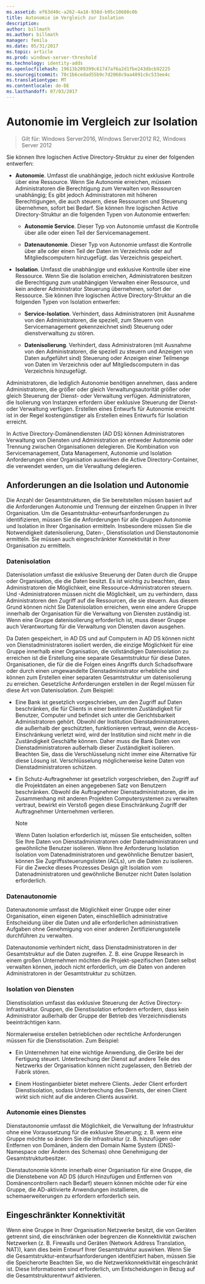 ```yaml
---
ms.assetid: ef63d40c-a262-4a18-938d-b95c10680c0b
title: Autonomie im Vergleich zur Isolation
description: 
author: billmath
ms.author: billmath
manager: femila
ms.date: 05/31/2017
ms.topic: article
ms.prod: windows-server-threshold
ms.technology: identity-adds
ms.openlocfilehash: 19613b209399c61747af6a2d1fbe243dbcb92225
ms.sourcegitcommit: 70c1b6cedad55b9c7d2068c9aa4891c6c533ee4c
ms.translationtype: MT
ms.contentlocale: de-DE
ms.lasthandoff: 07/03/2017
---
```

# <a name="autonomy-vs-isolation"></a>Autonomie im Vergleich zur Isolation

>Gilt für: Windows Server2016, Windows Server2012 R2, Windows Server 2012

Sie können Ihre logischen Active Directory-Struktur zu einer der folgenden entwerfen:  
  
-   **Autonomie**. Umfasst die unabhängige, jedoch nicht exklusive Kontrolle über eine Ressource. Wenn Sie Autonomie erreichen, müssen Administratoren die Berechtigung zum Verwalten von Ressourcen unabhängig; Es gibt jedoch Administratoren mit höheren Berechtigungen, die auch steuern, diese Ressourcen und Steuerung übernehmen, sofort bei Bedarf. Sie können Ihre logischen Active Directory-Struktur an die folgenden Typen von Autonomie entwerfen:  
  
    -   **Autonomie Service**. Dieser Typ von Autonomie umfasst die Kontrolle über alle oder einen Teil der Servicemanagement.  
  
    -   **Datenautonomie**. Dieser Typ von Autonomie umfasst die Kontrolle über alle oder einen Teil der Daten im Verzeichnis oder auf Mitgliedscomputern hinzugefügt. das Verzeichnis gespeichert.  
  
-   **Isolation**. Umfasst die unabhängige und exklusive Kontrolle über eine Ressource. Wenn Sie die Isolation erreichen, Administratoren besitzen die Berechtigung zum unabhängigen Verwalten einer Ressource, und kein anderer Administrator Steuerung übernehmen, sofort der Ressource. Sie können Ihre logischen Active Directory-Struktur an die folgenden Typen von Isolation entwerfen:  
  
    -   **Service-Isolation**. Verhindert, dass Administratoren (mit Ausnahme von den Administratoren, die speziell, zum Steuern von Servicemanagement gekennzeichnet sind) Steuerung oder dienstverwaltung zu stören.  
  
    -   **Datenisolierung**. Verhindert, dass Administratoren (mit Ausnahme von den Administratoren, die speziell zu steuern und Anzeigen von Daten aufgeführt sind) Steuerung oder Anzeigen einer Teilmenge von Daten im Verzeichnis oder auf Mitgliedscomputern in das Verzeichnis hinzugefügt.  
  
Administratoren, die lediglich Autonomie benötigen annehmen, dass andere Administratoren, die größer oder gleich Verwaltungsautorität größer oder gleich Steuerung der Dienst- oder Verwaltung verfügen. Administratoren, die Isolierung von Instanzen erfordern über exklusive Steuerung der Dienst- oder Verwaltung verfügen. Erstellen eines Entwurfs für Autonomie erreicht ist in der Regel kostengünstiger als Erstellen eines Entwurfs für Isolation erreicht.  
  
In Active Directory-Domänendiensten (AD DS) können Administratoren Verwaltung von Diensten und Administration an entweder Autonomie oder Trennung zwischen Organisationen delegieren. Die Kombination von Servicemanagement, Data Management, Autonomie und Isolation Anforderungen einer Organisation auswirken die Active Directory-Container, die verwendet werden, um die Verwaltung delegieren.  
  
## <a name="isolation-and-autonomy-requirements"></a>Anforderungen an die Isolation und Autonomie  
Die Anzahl der Gesamtstrukturen, die Sie bereitstellen müssen basiert auf die Anforderungen Autonomie und Trennung der einzelnen Gruppen in Ihrer Organisation. Um die Gesamtstruktur-entwurfsanforderungen zu identifizieren, müssen Sie die Anforderungen für alle Gruppen Autonomie und Isolation in Ihrer Organisation ermitteln. Insbesondere müssen Sie die Notwendigkeit datenisolierung, Daten-, Dienstisolation und Dienstautonomie ermitteln. Sie müssen auch eingeschränkter Konnektivität in Ihrer Organisation zu ermitteln.  
  
### <a name="data-isolation"></a>Datenisolation  
Datenisolation umfasst die exklusive Steuerung der Daten durch die Gruppe oder Organisation, die die Daten besitzt. Es ist wichtig zu beachten, dass Administratoren die Möglichkeit, eine Ressource-Administratoren steuern. Und -Administratoren müssen nicht die Möglichkeit, um zu verhindern, dass Administratoren den Zugriff auf die Ressourcen, die sie steuern. Aus diesem Grund können nicht Sie Datenisolation erreichen, wenn eine andere Gruppe innerhalb der Organisation für die Verwaltung von Diensten zuständig ist. Wenn eine Gruppe datenisolierung erforderlich ist, muss dieser Gruppe auch Verantwortung für die Verwaltung von Diensten davon ausgehen.  
  
Da Daten gespeichert, in AD DS und auf Computern in AD DS können nicht von Dienstadministratoren isoliert werden, die einzige Möglichkeit für eine Gruppe innerhalb einer Organisation, die vollständigen Datenisolation zu erreichen ist die Erstellung eine separate Gesamtstruktur für diese Daten. Organisationen, die für die die Folgen eines Angriffs durch Schadsoftware oder durch einen umgewandelte Dienstadministrator erhebliche sind können zum Erstellen einer separaten Gesamtstruktur um datenisolierung zu erreichen. Gesetzliche Anforderungen erstellen in der Regel müssen für diese Art von Datenisolation. Zum Beispiel:  
  
-   Eine Bank ist gesetzlich vorgeschrieben, um den Zugriff auf Daten beschränken, die für Clients in einer bestimmten Zuständigkeit für Benutzer, Computer und befindet sich unter die Gerichtsbarkeit Administratoren gehört. Obwohl der Institution Dienstadministratoren, die außerhalb der geschützten, funktionieren vertraut, wenn die Access-Einschränkung verletzt wird, wird der Institution sind nicht mehr in die Zuständigkeit Geschäfte können. Daher muss die Bank Daten von Dienstadministratoren außerhalb dieser Zuständigkeit isolieren. Beachten Sie, dass die Verschlüsselung nicht immer eine Alternative für diese Lösung ist. Verschlüsselung möglicherweise keine Daten von Dienstadministratoren schützen.  
  
-   Ein Schutz-Auftragnehmer ist gesetzlich vorgeschrieben, den Zugriff auf die Projektdaten an einen angegebenen Satz von Benutzern beschränken. Obwohl die Auftragnehmer Dienstadministratoren, die im Zusammenhang mit anderen Projekten Computersystemen zu verwalten vertraut, bewirkt ein Verstoß gegen diese Einschränkung Zugriff der Auftragnehmer Unternehmen verlieren.  
  
    > [!NOTE]  
    > Wenn Daten Isolation erforderlich ist, müssen Sie entscheiden, sollten Sie Ihre Daten von Dienstadministratoren oder Datenadministratoren und gewöhnliche Benutzer isolieren. Wenn Ihre Anforderung Isolation Isolation vom Datenadministratoren und gewöhnliche Benutzer basiert, können Sie Zugriffssteuerungslisten (ACLs), um die Daten zu isolieren. Für die Zwecke dieses Prozesses Design gilt Isolation vom Datenadministratoren und gewöhnliche Benutzer nicht Daten Isolation erforderlich.  
  
### <a name="data-autonomy"></a>Datenautonomie  
Datenautonomie umfasst die Möglichkeit einer Gruppe oder einer Organisation, einen eigenen Daten, einschließlich administrative Entscheidung über die Daten und alle erforderlichen administrativen Aufgaben ohne Genehmigung von einer anderen Zertifizierungsstelle durchführen zu verwalten.  
  
Datenautonomie verhindert nicht, dass Dienstadministratoren in der Gesamtstruktur auf die Daten zugreifen. Z. B. eine Gruppe Research in einem großen Unternehmen möchten die Projekt-spezifischen Daten selbst verwalten können, jedoch nicht erforderlich, um die Daten von anderen Administratoren in der Gesamtstruktur zu schützen.  
  
### <a name="service-isolation"></a>Isolation von Diensten  
Dienstisolation umfasst das exklusive Steuerung der Active Directory-Infrastruktur. Gruppen, die Dienstisolation erfordern erfordern, dass kein Administrator außerhalb der Gruppe der Betrieb des Verzeichnisdiensts beeinträchtigen kann.  
  
Normalerweise erstellen betrieblichen oder rechtliche Anforderungen müssen für die Dienstisolation. Zum Beispiel:  
  
-   Ein Unternehmen hat eine wichtige Anwendung, die Geräte bei der Fertigung steuert. Unterbrechung der Dienst auf andere Teile des Netzwerks der Organisation können nicht zugelassen, den Betrieb der Fabrik stören.  
  
-   Einem Hostinganbieter bietet mehrere Clients. Jeder Client erfordert Dienstisolation, sodass Unterbrechung des Diensts, der einen Client wirkt sich nicht auf die anderen Clients auswirkt.  
  
### <a name="service-autonomy"></a>Autonomie eines Dienstes  
Dienstautonomie umfasst die Möglichkeit, die Verwaltung der Infrastruktur ohne eine Voraussetzung für die exklusive Steuerung; z. B. wenn eine Gruppe möchte so ändern Sie die Infrastruktur (z. B. hinzufügen oder Entfernen von Domänen, ändern den Domain Name System (DNS)-Namespace oder Ändern des Schemas) ohne Genehmigung der Gesamtstrukturbesitzer.  
  
Dienstautonomie könnte innerhalb einer Organisation für eine Gruppe, die die Dienstebene von AD DS (durch Hinzufügen und Entfernen von Domänencontrollern nach Bedarf) steuern können möchte oder für eine Gruppe, die AD-aktivierte Anwendungen installieren, die schemaerweiterungen zu erfordern erforderlich sein.  
  
## <a name="limited-connectivity"></a>Eingeschränkter Konnektivität  
Wenn eine Gruppe in Ihrer Organisation Netzwerke besitzt, die von Geräten getrennt sind, die einschränken oder begrenzen die Konnektivität zwischen Netzwerken (z. B. Firewalls und Geräten (Network Address Translation, NAT)), kann dies beim Entwurf Ihrer Gesamtstruktur auswirken. Wenn Sie die Gesamtstruktur-entwurfsanforderungen identifiziert haben, müssen Sie die Speicherorte Beachten Sie, wo die Netzwerkkonnektivität eingeschränkt ist. Diese Informationen sind erforderlich, um Entscheidungen in Bezug auf die Gesamtstrukturentwurf aktivieren.  
  


